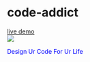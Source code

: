 # code-addict
[live demo](https://code-additz.netlify.app)
<br>
<img src="https://encrypted-tbn0.gstatic.com/images?q=tbn%3AANd9GcTU4Gb5vSVGMPN1knfImPNCzNMkrYWC40txog&usqp=CAU">
<p style="align-text:center; color:blue;">Design Ur Code For Ur Life</p>


